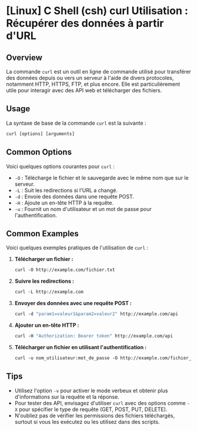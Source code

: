 # [Linux] C Shell (csh) curl Utilisation : Récupérer des données à partir d'URL

## Overview
La commande `curl` est un outil en ligne de commande utilisé pour transférer des données depuis ou vers un serveur à l'aide de divers protocoles, notamment HTTP, HTTPS, FTP, et plus encore. Elle est particulièrement utile pour interagir avec des API web et télécharger des fichiers.

## Usage
La syntaxe de base de la commande `curl` est la suivante :

```csh
curl [options] [arguments]
```

## Common Options
Voici quelques options courantes pour `curl` :

- `-O` : Télécharge le fichier et le sauvegarde avec le même nom que sur le serveur.
- `-L` : Suit les redirections si l'URL a changé.
- `-d` : Envoie des données dans une requête POST.
- `-H` : Ajoute un en-tête HTTP à la requête.
- `-u` : Fournit un nom d'utilisateur et un mot de passe pour l'authentification.

## Common Examples
Voici quelques exemples pratiques de l'utilisation de `curl` :

1. **Télécharger un fichier :**
   ```csh
   curl -O http://example.com/fichier.txt
   ```

2. **Suivre les redirections :**
   ```csh
   curl -L http://example.com
   ```

3. **Envoyer des données avec une requête POST :**
   ```csh
   curl -d "param1=valeur1&param2=valeur2" http://example.com/api
   ```

4. **Ajouter un en-tête HTTP :**
   ```csh
   curl -H "Authorization: Bearer token" http://example.com/api
   ```

5. **Télécharger un fichier en utilisant l'authentification :**
   ```csh
   curl -u nom_utilisateur:mot_de_passe -O http://example.com/fichier_protege.txt
   ```

## Tips
- Utilisez l'option `-v` pour activer le mode verbeux et obtenir plus d'informations sur la requête et la réponse.
- Pour tester des API, envisagez d'utiliser `curl` avec des options comme `-X` pour spécifier le type de requête (GET, POST, PUT, DELETE).
- N'oubliez pas de vérifier les permissions des fichiers téléchargés, surtout si vous les exécutez ou les utilisez dans des scripts.